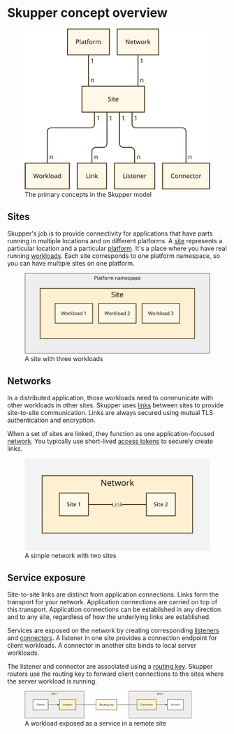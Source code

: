 # Skupper concept overview

<figure>
  <img src="images/overview-model.svg"/>
  <figcaption>The primary concepts in the Skupper model</figcaption>
</figure>

## Sites

Skupper's job is to provide connectivity for applications that have
parts running in multiple locations and on different platforms.  A
[site](site.html) represents a particular location and a particular
[platform](platform.html).  It's a place where you have real running
[workloads](workload.html).  Each site corresponds to one platform
namespace, so you can have multiple sites on one platform.

<figure>
  <img src="images/site-1.svg"/>
  <figcaption>A site with three workloads</figcaption>
</figure>

## Networks

In a distributed application, those workloads need to communicate with
other workloads in other sites.  Skupper uses [links](link.html)
between sites to provide site-to-site communication.  Links are always
secured using mutual TLS authentication and encryption.

When a set of sites are linked, they function as one
application-focused [network](network.html).  You typically use
short-lived [access tokens](access-token.html) to securely create
links.

<figure>
  <img src="images/network-1.svg"/>
  <figcaption>A simple network with two sites</figcaption>
</figure>

## Service exposure

Site-to-site links are distinct from application connections.  Links
form the transport for your network. Application connections are
carried on top of this transport. Application connections can be
established in any direction and to any site, regardless of how the
underlying links are established.

Services are exposed on the network by creating corresponding
[listeners](listener.html) and [connectors](connector.html).  A
listener in one site provides a connection endpoint for client
workloads.  A connector in another site binds to local server
workloads.

The listener and connector are associated using a [routing
key](routing-key.html).  Skupper routers use the routing key to
forward client connections to the sites where the server workload is
running.

<figure>
  <img src="images/routing-key-1.svg" style="max-width: 90%;"/>
  <figcaption>A workload exposed as a service in a remote site</figcaption>
</figure>
